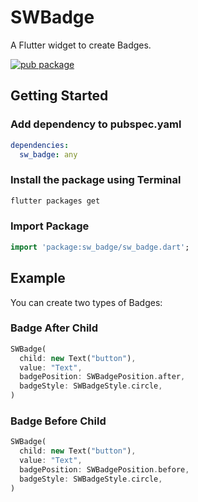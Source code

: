 # SWBadge

A Flutter widget to create Badges.

[![pub package](https://img.shields.io/pub/v/sw_badge.svg)](https://pub.dartlang.org/packages/sw_badge)

## Getting Started

### Add dependency to pubspec.yaml

```yaml
dependencies:
  sw_badge: any
```

### Install the package using Terminal

```bash
flutter packages get
```

### Import Package

```dart
import 'package:sw_badge/sw_badge.dart';
```

## Example

You can create two types of Badges:

### Badge After Child

```dart
SWBadge(
  child: new Text("button"),
  value: "Text",
  badgePosition: SWBadgePosition.after,
  badgeStyle: SWBadgeStyle.circle,
)
```

### Badge Before Child

```dart
SWBadge(
  child: new Text("button"),
  value: "Text",
  badgePosition: SWBadgePosition.before,
  badgeStyle: SWBadgeStyle.circle,
)
```

